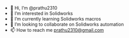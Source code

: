 - 👋 Hi, I’m @prathu2310
- 👀 I’m interested in Solidworks
- 🌱 I’m currently learning Solidworks macros
- 💞️ I’m looking to collaborate on Solidworks automation
- 📫 How to reach me prathu2310@gmail.com

<!---
prathu2310/prathu2310 is a ✨ special ✨ repository because its `README.md` (this file) appears on your GitHub profile.
You can click the Preview link to take a look at your changes.
--->
